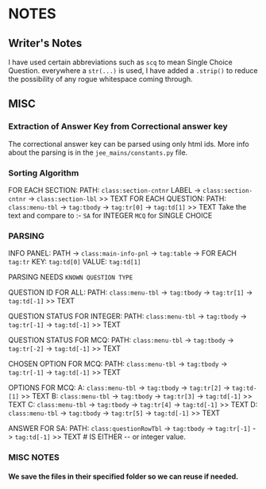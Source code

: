 # NOTES

## Writer's Notes

I have used certain abbreviations such as `scq` to mean Single Choice Question.
everywhere a `str(...)` is used, I have added a `.strip()` to reduce the possibility of any rogue whitespace coming through.

## MISC

### Extraction of Answer Key from Correctional answer key

The correctional answer key can be parsed using only html ids.
More info about the parsing is in the `jee_mains/constants.py` file.
### Sorting Algorithm

FOR EACH SECTION:
    PATH: `class:section-cntnr`
    LABEL -> `class:section-cntnr` -> `class:section-lbl` >> TEXT 
    FOR EACH QUESTION:
        PATH: `class:menu-tbl` -> `tag:tbody` ->  `tag:tr[0]` -> `tag:td[1]` >> TEXT
        Take the text and compare to :-
            `SA` for INTEGER
            `MCQ` for SINGLE CHOICE

### PARSING

INFO PANEL:
    PATH -> `class:main-info-pnl` -> `tag:table` -> FOR EACH `tag:tr`
        KEY: `tag:td[0]`
        VALUE: `tag:td[1]`

PARSING NEEDS `KNOWN QUESTION TYPE`

QUESTION ID FOR ALL:
    PATH: `class:menu-tbl` -> `tag:tbody` ->  `tag:tr[1]` -> `tag:td[-1]` >> TEXT 

QUESTION STATUS FOR INTEGER:
    PATH: `class:menu-tbl` -> `tag:tbody` ->  `tag:tr[-1]` -> `tag:td[-1]` >> TEXT

QUESTION STATUS FOR MCQ:
    PATH: `class:menu-tbl` -> `tag:tbody` ->  `tag:tr[-2]` -> `tag:td[-1]` >> TEXT

CHOSEN OPTION FOR MCQ:
    PATH: `class:menu-tbl` -> `tag:tbody` ->  `tag:tr[-1]` -> `tag:td[-1]` >> TEXT

OPTIONS FOR MCQ:
    A: `class:menu-tbl` -> `tag:tbody` ->  `tag:tr[2]` -> `tag:td-[1]` >> TEXT
    B: `class:menu-tbl` -> `tag:tbody` ->  `tag:tr[3]` -> `tag:td[-1]` >> TEXT
    C: `class:menu-tbl` -> `tag:tbody` ->  `tag:tr[4]` -> `tag:td[-1]` >> TEXT
    D: `class:menu-tbl` -> `tag:tbody` ->  `tag:tr[5]` -> `tag:td[-1]` >> TEXT

ANSWER FOR SA:
    PATH:  `class:questionRowTbl` -> `tag:tbody` ->  `tag:tr[-1]` -> `tag:td[-1]` >> TEXT 
    # IS EITHER -- or integer value.
### MISC NOTES

#### We save the files in their specified folder so we can reuse if needed.

